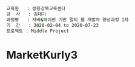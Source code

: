 ```bash
교육원   : 쌍용강북교육센타
강  사   : 김대기
과정명   : 자바&파이썬 기반 멀티 웹 개발자 양성과정 1차
기  간   : 2020-02-04 to 2020-07-23
프로젝트 : Middle Project
```

# MarketKurly3
 
